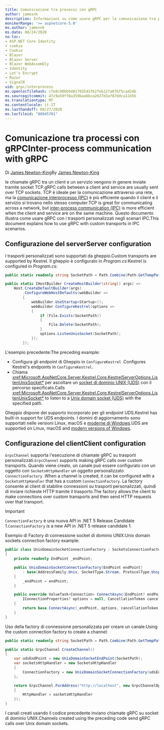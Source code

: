 ```yaml
---
title: Comunicazione tra processi con gRPC
author: jamesnk
description: Informazioni su come usare gRPC per la comunicazione tra processi.
monikerRange: '>= aspnetcore-5.0'
ms.author: jamesnk
ms.date: 08/24/2020
no-loc:
- ASP.NET Core Identity
- cookie
- Cookie
- Blazor
- Blazor Server
- Blazor WebAssembly
- Identity
- Let's Encrypt
- Razor
- SignalR
uid: grpc/interprocess
ms.openlocfilehash: cfe8c98bb94817035437b2feb127a07bf5cad24b
ms.sourcegitcommit: 47c9a59ff8a359baa6bca2637d3af87ddca1245b
ms.translationtype: MT
ms.contentlocale: it-IT
ms.lasthandoff: 08/27/2020
ms.locfileid: "88945701"
---
```

# <a name="inter-process-communication-with-grpc"></a><span data-ttu-id="b5635-103">Comunicazione tra processi con gRPC</span><span class="sxs-lookup"><span data-stu-id="b5635-103">Inter-process communication with gRPC</span></span>

<span data-ttu-id="b5635-104">Di [James Newton-King](https://twitter.com/jamesnk)</span><span class="sxs-lookup"><span data-stu-id="b5635-104">By [James Newton-King](https://twitter.com/jamesnk)</span></span>

<span data-ttu-id="b5635-105">le chiamate gRPC tra un client e un servizio vengono in genere inviate tramite socket TCP.</span><span class="sxs-lookup"><span data-stu-id="b5635-105">gRPC calls between a client and service are usually sent over TCP sockets.</span></span> <span data-ttu-id="b5635-106">TCP è ideale per la comunicazione attraverso una rete, ma la [comunicazione interprocesso (IPC)](https://wikipedia.org/wiki/Inter-process_communication) è più efficiente quando il client e il servizio si trovano nello stesso computer.</span><span class="sxs-lookup"><span data-stu-id="b5635-106">TCP is great for communicating across a network, but [inter-process communication (IPC)](https://wikipedia.org/wiki/Inter-process_communication) is more efficient when the client and service are on the same machine.</span></span> <span data-ttu-id="b5635-107">Questo documento illustra come usare gRPC con i trasporti personalizzati negli scenari IPC.</span><span class="sxs-lookup"><span data-stu-id="b5635-107">This document explains how to use gRPC with custom transports in IPC scenarios.</span></span>

## <a name="server-configuration"></a><span data-ttu-id="b5635-108">Configurazione del server</span><span class="sxs-lookup"><span data-stu-id="b5635-108">Server configuration</span></span>

<span data-ttu-id="b5635-109">I trasporti personalizzati sono supportati da gheppio.</span><span class="sxs-lookup"><span data-stu-id="b5635-109">Custom transports are supported by Kestrel.</span></span> <span data-ttu-id="b5635-110">Il gheppio è configurato in *Program.cs*:</span><span class="sxs-lookup"><span data-stu-id="b5635-110">Kestrel is configured in *Program.cs*:</span></span>

```csharp
public static readonly string SocketPath = Path.Combine(Path.GetTempPath(), "socket.tmp");

public static IHostBuilder CreateHostBuilder(string[] args) =>
    Host.CreateDefaultBuilder(args)
        .ConfigureWebHostDefaults(webBuilder =>
        {
            webBuilder.UseStartup<Startup>();
            webBuilder.ConfigureKestrel(options =>
            {
                if (File.Exists(SocketPath))
                {
                    File.Delete(SocketPath);
                }
                options.ListenUnixSocket(SocketPath);
            });
        });
```

<span data-ttu-id="b5635-111">L'esempio precedente:</span><span class="sxs-lookup"><span data-stu-id="b5635-111">The preceding example:</span></span>

* <span data-ttu-id="b5635-112">Configura gli endpoint di Gheppio in `ConfigureKestrel` .</span><span class="sxs-lookup"><span data-stu-id="b5635-112">Configures Kestrel's endpoints in `ConfigureKestrel`.</span></span>
* <span data-ttu-id="b5635-113">Chiama <xref:Microsoft.AspNetCore.Server.Kestrel.Core.KestrelServerOptions.ListenUnixSocket*> per ascoltare un [socket di dominio UNIX (UDS)](https://en.wikipedia.org/wiki/Unix_domain_socket) con il percorso specificato.</span><span class="sxs-lookup"><span data-stu-id="b5635-113">Calls <xref:Microsoft.AspNetCore.Server.Kestrel.Core.KestrelServerOptions.ListenUnixSocket*> to listen to a [Unix domain socket (UDS)](https://en.wikipedia.org/wiki/Unix_domain_socket) with the specified path.</span></span>

<span data-ttu-id="b5635-114">Gheppio dispone del supporto incorporato per gli endpoint UDS.</span><span class="sxs-lookup"><span data-stu-id="b5635-114">Kestrel has built-in support for UDS endpoints.</span></span> <span data-ttu-id="b5635-115">I domini di aggiornamento sono supportati nelle versioni Linux, macOS e [moderne di Windows](https://devblogs.microsoft.com/commandline/af_unix-comes-to-windows/).</span><span class="sxs-lookup"><span data-stu-id="b5635-115">UDS are supported on Linux, macOS and [modern versions of Windows](https://devblogs.microsoft.com/commandline/af_unix-comes-to-windows/).</span></span>

## <a name="client-configuration"></a><span data-ttu-id="b5635-116">Configurazione del client</span><span class="sxs-lookup"><span data-stu-id="b5635-116">Client configuration</span></span>

<span data-ttu-id="b5635-117">`GrpcChannel` supporta l'esecuzione di chiamate gRPC su trasporti personalizzati.</span><span class="sxs-lookup"><span data-stu-id="b5635-117">`GrpcChannel` supports making gRPC calls over custom transports.</span></span> <span data-ttu-id="b5635-118">Quando viene creato, un canale può essere configurato con un oggetto con `SocketsHttpHandler` un oggetto personalizzato `ConnectionFactory` .</span><span class="sxs-lookup"><span data-stu-id="b5635-118">When a channel is created, it can be configured with a `SocketsHttpHandler` that has a custom `ConnectionFactory`.</span></span> <span data-ttu-id="b5635-119">La factory consente al client di stabilire connessioni su trasporti personalizzati, quindi di inviare richieste HTTP tramite il trasporto.</span><span class="sxs-lookup"><span data-stu-id="b5635-119">The factory allows the client to make connections over custom transports and then send HTTP requests over that transport.</span></span>

> [!IMPORTANT]
> <span data-ttu-id="b5635-120">`ConnectionFactory` è una nuova API in .NET 5 Release Candidate 1.</span><span class="sxs-lookup"><span data-stu-id="b5635-120">`ConnectionFactory` is a new API in .NET 5 release candidate 1.</span></span>

<span data-ttu-id="b5635-121">Esempio di Factory di connessione socket di dominio UNIX:</span><span class="sxs-lookup"><span data-stu-id="b5635-121">Unix domain sockets connection factory example:</span></span>

```csharp
public class UnixDomainSocketConnectionFactory : SocketsConnectionFactory
{
    private readonly EndPoint _endPoint;

    public UnixDomainSocketConnectionFactory(EndPoint endPoint)
        : base(AddressFamily.Unix, SocketType.Stream, ProtocolType.Unspecified)
    {
        _endPoint = endPoint;
    }

    public override ValueTask<Connection> ConnectAsync(EndPoint? endPoint,
        IConnectionProperties? options = null, CancellationToken cancellationToken = default)
    {
        return base.ConnectAsync(_endPoint, options, cancellationToken);
    }
}
```

<span data-ttu-id="b5635-122">Uso della factory di connessione personalizzata per creare un canale:</span><span class="sxs-lookup"><span data-stu-id="b5635-122">Using the custom connection factory to create a channel:</span></span>

```csharp
public static readonly string SocketPath = Path.Combine(Path.GetTempPath(), "socket.tmp");

public static GrpcChannel CreateChannel()
{
    var udsEndPoint = new UnixDomainSocketEndPoint(SocketPath);
    var socketsHttpHandler = new SocketsHttpHandler
    {
        ConnectionFactory = new UnixDomainSocketConnectionFactory(udsEndPoint)
    };

    return GrpcChannel.ForAddress("http://localhost", new GrpcChannelOptions
    {
        HttpHandler = socketsHttpHandler
    });
}
```

<span data-ttu-id="b5635-123">I canali creati usando il codice precedente inviano chiamate gRPC su socket di dominio UNIX.</span><span class="sxs-lookup"><span data-stu-id="b5635-123">Channels created using the preceding code send gRPC calls over Unix domain sockets.</span></span>
